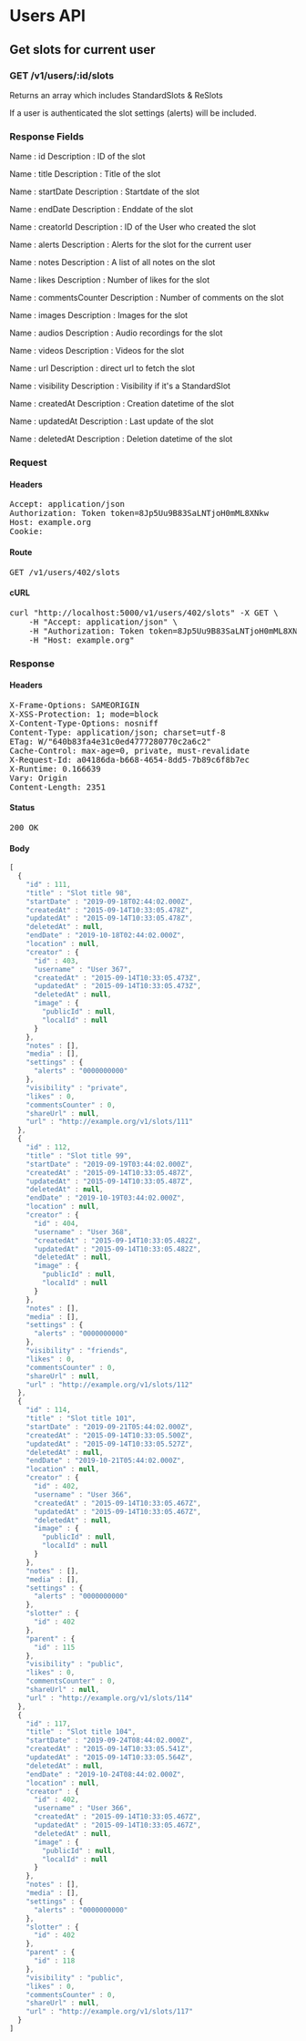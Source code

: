 # Users API

## Get slots for current user

### GET /v1/users/:id/slots

Returns an array which includes StandardSlots &amp; ReSlots

If a user is authenticated the slot settings (alerts) will be included.

### Response Fields

Name : id
Description : ID of the slot

Name : title
Description : Title of the slot

Name : startDate
Description : Startdate of the slot

Name : endDate
Description : Enddate of the slot

Name : creatorId
Description : ID of the User who created the slot

Name : alerts
Description : Alerts for the slot for the current user

Name : notes
Description : A list of all notes on the slot

Name : likes
Description : Number of likes for the slot

Name : commentsCounter
Description : Number of comments on the slot

Name : images
Description : Images for the slot

Name : audios
Description : Audio recordings for the slot

Name : videos
Description : Videos for the slot

Name : url
Description : direct url to fetch the slot

Name : visibility
Description : Visibility if it&#39;s a StandardSlot

Name : createdAt
Description : Creation datetime of the slot

Name : updatedAt
Description : Last update of the slot

Name : deletedAt
Description : Deletion datetime of the slot

### Request

#### Headers

<pre>Accept: application/json
Authorization: Token token=8Jp5Uu9B83SaLNTjoH0mML8XNkw
Host: example.org
Cookie: </pre>

#### Route

<pre>GET /v1/users/402/slots</pre>

#### cURL

<pre class="request">curl &quot;http://localhost:5000/v1/users/402/slots&quot; -X GET \
	-H &quot;Accept: application/json&quot; \
	-H &quot;Authorization: Token token=8Jp5Uu9B83SaLNTjoH0mML8XNkw&quot; \
	-H &quot;Host: example.org&quot;</pre>

### Response

#### Headers

<pre>X-Frame-Options: SAMEORIGIN
X-XSS-Protection: 1; mode=block
X-Content-Type-Options: nosniff
Content-Type: application/json; charset=utf-8
ETag: W/&quot;640b83fa4e31c0ed4777280770c2a6c2&quot;
Cache-Control: max-age=0, private, must-revalidate
X-Request-Id: a04186da-b668-4654-8dd5-7b89c6f8b7ec
X-Runtime: 0.166639
Vary: Origin
Content-Length: 2351</pre>

#### Status

<pre>200 OK</pre>

#### Body

```javascript
[
  {
    "id" : 111,
    "title" : "Slot title 98",
    "startDate" : "2019-09-18T02:44:02.000Z",
    "createdAt" : "2015-09-14T10:33:05.478Z",
    "updatedAt" : "2015-09-14T10:33:05.478Z",
    "deletedAt" : null,
    "endDate" : "2019-10-18T02:44:02.000Z",
    "location" : null,
    "creator" : {
      "id" : 403,
      "username" : "User 367",
      "createdAt" : "2015-09-14T10:33:05.473Z",
      "updatedAt" : "2015-09-14T10:33:05.473Z",
      "deletedAt" : null,
      "image" : {
        "publicId" : null,
        "localId" : null
      }
    },
    "notes" : [],
    "media" : [],
    "settings" : {
      "alerts" : "0000000000"
    },
    "visibility" : "private",
    "likes" : 0,
    "commentsCounter" : 0,
    "shareUrl" : null,
    "url" : "http://example.org/v1/slots/111"
  },
  {
    "id" : 112,
    "title" : "Slot title 99",
    "startDate" : "2019-09-19T03:44:02.000Z",
    "createdAt" : "2015-09-14T10:33:05.487Z",
    "updatedAt" : "2015-09-14T10:33:05.487Z",
    "deletedAt" : null,
    "endDate" : "2019-10-19T03:44:02.000Z",
    "location" : null,
    "creator" : {
      "id" : 404,
      "username" : "User 368",
      "createdAt" : "2015-09-14T10:33:05.482Z",
      "updatedAt" : "2015-09-14T10:33:05.482Z",
      "deletedAt" : null,
      "image" : {
        "publicId" : null,
        "localId" : null
      }
    },
    "notes" : [],
    "media" : [],
    "settings" : {
      "alerts" : "0000000000"
    },
    "visibility" : "friends",
    "likes" : 0,
    "commentsCounter" : 0,
    "shareUrl" : null,
    "url" : "http://example.org/v1/slots/112"
  },
  {
    "id" : 114,
    "title" : "Slot title 101",
    "startDate" : "2019-09-21T05:44:02.000Z",
    "createdAt" : "2015-09-14T10:33:05.500Z",
    "updatedAt" : "2015-09-14T10:33:05.527Z",
    "deletedAt" : null,
    "endDate" : "2019-10-21T05:44:02.000Z",
    "location" : null,
    "creator" : {
      "id" : 402,
      "username" : "User 366",
      "createdAt" : "2015-09-14T10:33:05.467Z",
      "updatedAt" : "2015-09-14T10:33:05.467Z",
      "deletedAt" : null,
      "image" : {
        "publicId" : null,
        "localId" : null
      }
    },
    "notes" : [],
    "media" : [],
    "settings" : {
      "alerts" : "0000000000"
    },
    "slotter" : {
      "id" : 402
    },
    "parent" : {
      "id" : 115
    },
    "visibility" : "public",
    "likes" : 0,
    "commentsCounter" : 0,
    "shareUrl" : null,
    "url" : "http://example.org/v1/slots/114"
  },
  {
    "id" : 117,
    "title" : "Slot title 104",
    "startDate" : "2019-09-24T08:44:02.000Z",
    "createdAt" : "2015-09-14T10:33:05.541Z",
    "updatedAt" : "2015-09-14T10:33:05.564Z",
    "deletedAt" : null,
    "endDate" : "2019-10-24T08:44:02.000Z",
    "location" : null,
    "creator" : {
      "id" : 402,
      "username" : "User 366",
      "createdAt" : "2015-09-14T10:33:05.467Z",
      "updatedAt" : "2015-09-14T10:33:05.467Z",
      "deletedAt" : null,
      "image" : {
        "publicId" : null,
        "localId" : null
      }
    },
    "notes" : [],
    "media" : [],
    "settings" : {
      "alerts" : "0000000000"
    },
    "slotter" : {
      "id" : 402
    },
    "parent" : {
      "id" : 118
    },
    "visibility" : "public",
    "likes" : 0,
    "commentsCounter" : 0,
    "shareUrl" : null,
    "url" : "http://example.org/v1/slots/117"
  }
]
```
